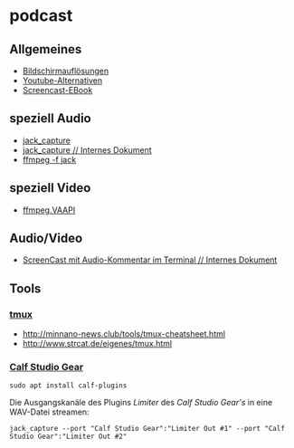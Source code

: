 # podcast

## Allgemeines
* [Bildschirmauflösungen](https://www.elektronik-kompendium.de/sites/com/1904101.htm)
* [Youtube-Alternativen](https://www.ionos.de/digitalguide/online-marketing/social-media/youtube-alternativen-die-besten-portale-im-ueberblick/)
* [Screencast-EBook](https://www.learn2use.de/ebook/)

## speziell Audio
* [jack_capture](https://github.com/kmatheussen/jack_capture)
* [jack_capture // Internes Dokument](jack_capture.md)
* [ffmpeg -f jack](https://ffmpeg.org/ffmpeg-devices.html#jack)

## speziell Video
* [ffmpeg.VAAPI](https://trac.ffmpeg.org/wiki/Hardware/VAAPI)

## Audio/Video
* [ScreenCast mit Audio-Kommentar im Terminal // Internes Dokument](scast_audio_term.md)

## Tools
### [tmux](https://github.com/tmux/tmux)
* http://minnano-news.club/tools/tmux-cheatsheet.html
* http://www.strcat.de/eigenes/tmux.html

### [Calf Studio Gear](https://calf-studio-gear.org/)
```
sudo apt install calf-plugins
```
Die Ausgangskanäle des Plugins _Limiter_ des _Calf Studio Gear's_ in eine WAV-Datei streamen:
```
jack_capture --port "Calf Studio Gear":"Limiter Out #1" --port "Calf Studio Gear":"Limiter Out #2"
```
